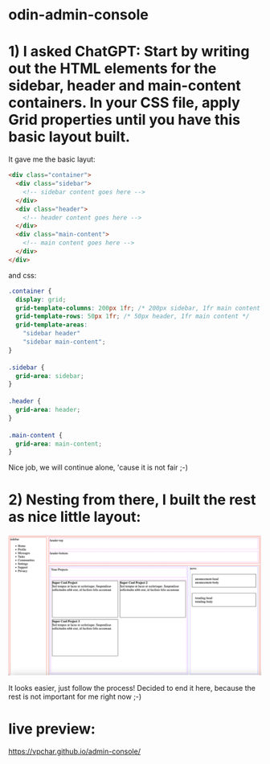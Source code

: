 # odin-admin-console

# 1) I asked ChatGPT: Start by writing out the HTML elements for the sidebar, header and main-content containers. In your CSS file, apply Grid properties until you have this basic layout built.

It gave me the basic layut:
```html
<div class="container">
  <div class="sidebar">
    <!-- sidebar content goes here -->
  </div>
  <div class="header">
    <!-- header content goes here -->
  </div>
  <div class="main-content">
    <!-- main content goes here -->
  </div>
</div>
```
and css:
```css
.container {
  display: grid;
  grid-template-columns: 200px 1fr; /* 200px sidebar, 1fr main content */
  grid-template-rows: 50px 1fr; /* 50px header, 1fr main content */
  grid-template-areas: 
    "sidebar header"
    "sidebar main-content";
}

.sidebar {
  grid-area: sidebar;
}

.header {
  grid-area: header;
}

.main-content {
  grid-area: main-content;
}
```
Nice job, we will continue alone, 'cause it is not fair ;-)

# 2) Nesting from there, I built the rest as nice little layout:
![screenshot](./Screenshot.png)

It looks easier, just follow the process! Decided to end it here, because the rest is not important for me right now ;-)

# live preview:
https://vpchar.github.io/admin-console/